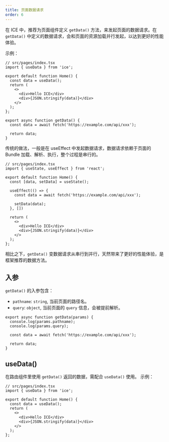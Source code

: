 ```yaml
---
title: 页面数据请求
order: 6
---
```


在 ICE 中，推荐为页面组件定义 `getData()` 方法，来发起页面的数据请求。在 `getData()` 中定义的数据请求，会和页面的资源加载并行发起，以达到更好的性能体验。

示例：

```tsx
// src/pages/index.tsx
import { useData } from 'ice';

export default function Home() {
  const data = useData();
  return (
    <>
      <div>Hello ICE</div>
      <div>{JSON.stringify(data)}</div>
    </>
  );
};

export async function getData() {
  const data = await fetch('https://example.com/api/xxx');

  return data;
}
```

传统的做法，一般是在 useEffect 中发起数据请求，数据请求依赖于页面的 Bundle 加载、解析、执行，整个过程是串行的。

```tsx
// src/pages/index.tsx
import { useState, useEffect } from 'react';

export default function Home() {
  const [data, setData] = useState();

  useEffect(() => {
    const data = await fetch('https://example.com/api/xxx');

    setData(data);
  }, [])

  return (
    <>
      <div>Hello ICE</div>
      <div>{JSON.stringify(data)}</div>
    </>
  );
};
```

相比之下，`getData()` 变数据请求从串行到并行，天然带来了更好的性能体验，是框架推荐的数据方法。

## 入参

`getData()` 的入参包含：

- `pathname`: `string`, 当前页面的路径名。
- `query`: `object`, 当前页面的 `query` 信息，会被提前解析。

```tsx
export async function getData(params) {
  console.log(params.pathname);
  console.log(params.query);

  const data = await fetch('https://example.com/api/xxx');

  return data;
}
```

## useData()

在路由组件里使用 `getData()` 返回的数据，需配合 `useData()` 使用。 示例：

```tsx
// src/pages/index.tsx
import { useData } from 'ice';

export default function Home() {
  const data = useData();
  return (
    <>
      <div>Hello ICE</div>
      <div>{JSON.stringify(data)}</div>
    </>
  );
};
```
